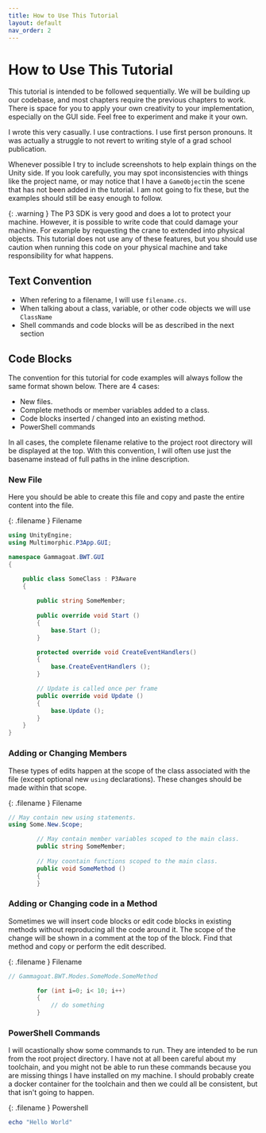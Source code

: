 ```yaml
---
title: How to Use This Tutorial
layout: default
nav_order: 2
---
```


# How to Use This Tutorial

This tutorial is intended to be followed sequentially. We will be building up our codebase, and most chapters require the previous chapters to work. There is space for you to apply your own creativity to your implementation, especially on the GUI side. Feel free to experiment and make it your own.

I wrote this very casually. I use contractions. I use first person pronouns. It was actually a struggle to not revert to writing style of a grad school publication.

Whenever possible I try to include screenshots to help explain things on the Unity side. If you look carefully, you may spot inconsistencies with things like the project name, or may notice that I have a `GameObject`in the scene that has not been added in the tutorial. I am not going to fix these, but the examples should still be easy enough to follow.

{: .warning }
The P3 SDK is very good and does a lot to protect your machine. However, it is possible to write code that could damage your machine. For example by requesting the crane to extended into physical objects. This tutorial does not use any of these features, but you should use caution when running this code on your physical machine and take responsibility for what happens.

## Text Convention

  * When refering to a filename, I will use `filename.cs`. 
  * When talking about a class, variable, or other code objects we will use `ClassName`
  * Shell commands and code blocks will be as described in the next section  

## Code Blocks

The convention for this tutorial for code examples will always follow the same format shown below. There are 4 cases:

  * New files.
  * Complete methods or member variables added to a class.
  * Code blocks inserted / changed into an existing method.
  * PowerShell commands

In all cases, the complete filename relative to the project root directory will be displayed at the top. With this convention, I will often use just the basename instead of full paths in the inline description.

### New File

Here you should be able to create this file and copy and paste the entire content into the file.

{: .filename }
Filename

```csharp
using UnityEngine;
using Multimorphic.P3App.GUI;

namespace Gammagoat.BWT.GUI
{

    public class SomeClass : P3Aware
    {
       
        public string SomeMember;
        
        public override void Start ()
        {
            base.Start ();
        }

        protected override void CreateEventHandlers()
        {
            base.CreateEventHandlers ();
        }

        // Update is called once per frame
        public override void Update ()
        {
            base.Update ();
        }
    }
}
```

### Adding or Changing Members

These types of edits happen at the scope of the class associated with the file (except optional new `using` declarations). These changes should be made within that scope.

{: .filename }
Filename

```csharp
// May contain new using statements.
using Some.New.Scope;

        // May contain member variables scoped to the main class.
        public string SomeMember;
        
        // May coontain functions scoped to the main class.
        public void SomeMethod ()
        {
        }

```

### Adding or Changing code in a Method

Sometimes we will insert code blocks or edit code blocks in existing methods without reproducing all the code around it. The scope of the change will be shown in a comment at the top of the block. Find that method and copy or perform the edit described.

{: .filename }
Filename

```csharp
// Gammagoat.BWT.Modes.SomeMode.SomeMethod

        for (int i=0; i< 10; i++)
        {
            // do something
        }
```

### PowerShell Commands

I will ocastionally show some commands to run. They are intended to be run from the root project directory. I have not at all been careful about my toolchain, and you might not be able to run these commands because you are missing things I have installed on my machine. I should probably create a docker container for the toolchain and then we could all be consistent, but that isn't going to happen.

{: .filename }
Powershell

```powershell
echo "Hello World"
```